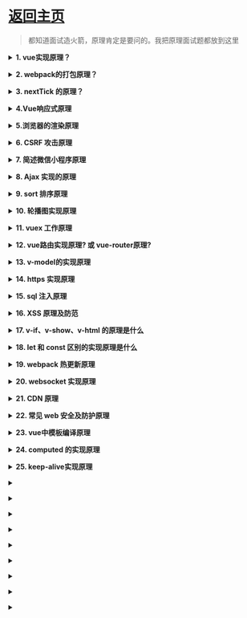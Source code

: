 # [返回主页](https://github.com/yisainan/web-interview/blob/master/README.md)

> 都知道面试造火箭，原理肯定是要问的。我把原理面试题都放到这里

<b><details><summary>1. vue实现原理？</summary></b>

参考答案：

* 解析模板成render函数，执行之后返回虚拟dom
* 渲染显示页面并且监听data属性变化，触发页面更新

</details>

<b><details><summary>2. webpack的打包原理？</summary></b>

参考答案：

1. 识别入口文件
2. 通过逐层识别模块依赖(Commonjs、amd或者es6的import，webpack都会对其进行分析，来获取代码的依赖)
3. webpack做的就是分析代码，转换代码，编译代码，输出代码
4. 最终形成打包后的代码


Loader工作原理:

loader是用来加载处理各种形式的资源的机制,本质上是一个函数, 接受文件作为参数,返回转化后的结构。

loader是运行在NodeJS中的。因为webpack不认识一些外来模块，所以要使用一些加载器，比如识别css/react/vue/png等。

loader虽然是扩展了 webpack ，但是它只专注于转化文件（transform）这一个领域，完成压缩，打包，语言翻译。

plugin工作原理：



</details>

<b><details><summary>3. nextTick 的原理？</summary></b>

参考答案：要把事件循环说出来

会判断promise是否存在，选择任务类型。如果promise存在，就使用微任务。不存在，使用宏任务

</details>

<b><details><summary>4.Vue响应式原理</summary></b>

参考答案：Vue2用的Object.defineProperty；Vue3用的Proxy

</details>

<b><details><summary>5.浏览器的渲染原理</summary></b>

参考答案：

   ```
    （1）首先解析收到的文档，根据文档定义构建一棵 DOM 树，DOM 树是由 DOM 元素及属性节点组成的。

    （2）然后对 CSS 进行解析，生成 CSSOM 规则树。

    （3）根据 DOM 树和 CSSOM 规则树构建渲染树。渲染树的节点被称为渲染对象，渲染对象是一个包含有颜色和大小等属性的矩形，渲染对象和 DOM 元素相对应，但这种对应关系不是一对一的，不可见的 DOM 元素不会被插入渲染树。还有一些 DOM 元素对应几个可见对象，它们一般是一些具有复杂结构的元素，无法用一个矩形来描述。

    （4）当渲染对象被创建并添加到树中，它们并没有位置和大小，所以当浏览器生成渲染树以后，就会根据渲染树来进行布局（也可以叫做回流）。这一阶段浏览器要做的事情是要弄清楚各个节点在页面中的确切位置和大小。通常这一行为也被称为“自动重排”。

    （5）布局阶段结束后是绘制阶段，遍历渲染树并调用渲染对象的 paint 方法将它们的内容显示在屏幕上，绘制使用 UI 基础组件。

     值得注意的是，这个过程是逐步完成的，为了更好的用户体验，渲染引擎将会尽可能早的将内容呈现到屏幕上，并不会等到所有的 html 都解析完成之后再去构建和布局 render 树。它是解析完一部分内容就显示一部分内容，同时，可能还在通过网络下载其余内容。
   ```

</details>

<b><details><summary>6. CSRF 攻击原理</summary></b>

参考答案：

```
1. 用户C打开浏览器，访问受信任网站A，输入用户名和密码请求登录网站A；

2.在用户信息通过验证后，网站A产生Cookie信息并返回给浏览器，此时用户登录网站A成功，可以正常发送请求到网站A；

3. 用户未退出网站A之前，在同一浏览器中，打开一个TAB页访问网站B；

4. 网站B接收到用户请求后，返回一些攻击性代码，并发出一个请求要求访问第三方站点A；

5. 浏览器在接收到这些攻击性代码后，根据网站B的请求，在用户不知情的情况下携带Cookie信息，向网站A发出请求。网站A并不知道该请求其实是由B发起的，所以会根据用户C的Cookie信息以C的权限处理该请求，导致来自网站B的恶意代码被执行。
```

</details>

<b><details><summary>7. 简述微信小程序原理</summary></b>

参考答案：

微信小程序采用JavaScript. WXML. WXSS三种技术进行开发，从技术讲和现有的前端开发差不多，但深入挖掘的话却又有所不同。

JavaScript：首先JavaScript的代码是运行在微信App中的，并不是运行在浏览器中，因此一些H5技术的应用，需要微信App提供对应的API支持，而这限制住了H5技术的应用，且其不能称为严格的H5，可以称其为伪H5，同理，微信提供的独有的某些API，H5也不支持或支持的不是特别好。

WXML：WXML微信自己基于XML语法开发的，因此开发时，只能使用微信提供的现有标签，HTML的标签是无法使用的。

WXSS：WXSS具有CSS的大部分特性，但并不是所有的都支持，而且支持哪些，不支持哪些并没有详细的文档。

微信的架构，是数据驱动的架构模式，它的UI和数据是分离的，所有的页面更新，都需要通过对数据的更改来实现。

小程序分为两个部分webview和appService。其中webview主要用来展现UI，appService有来处理业务逻辑. 数据及接口调用。它们在两个进程中运行，通过系统层JSBridge实现通信，实现UI的渲染. 事件的处理

</details>

<b><details><summary>8. Ajax 实现的原理</summary></b>

参考答案：浏览器提供的 XMLHttpRequest 对象

</details>

<b><details><summary>9. sort 排序原理</summary></b>

参考答案：冒泡排序法

</details>

<b><details><summary>10. 轮播图实现原理</summary></b>

参考答案：

</details>

<b><details><summary>11. vuex 工作原理</summary></b>

参考答案：vuex 中的 store 本质就是没有 template 的隐藏着的 vue 组件。

vuex的原理其实非常简单，它为什么能实现所有的组件共享同一份数据？
因为vuex生成了一个store实例，并且把这个实例挂在了所有的组件上，所有的组件引用的都是同一个store实例。

store实例上有数据，有方法，方法改变的都是store实例上的数据。由于其他组件引用的是同样的实例，所以一个组件改变了store上的数据， 导致另一个组件上的数据也会改变，就像是一个对象的引用。

</details>

<b><details><summary>12. vue路由实现原理? 或 vue-router原理?</summary></b>

参考答案：说简单点，vue-router的原理就是通过对URL地址变化的监听，继而对不同的组件进行渲染。
每当URL地址改变时，就对相应的组件进行渲染。原理是很简单，实现方式可能有点复杂，主要有hash模式和history模式。

</details>

<b><details><summary>13. v-model的实现原理</summary></b>

参考答案：

v-model用于表单数据的双向绑定，其实它就是一个语法糖，这个背后就做了两个操作：
v-bind绑定一个value属性；
v-on指令给当前元素绑定input事件。

</details>

<b><details><summary>14. https 实现原理</summary></b>

参考答案：

HTTPS 在通讯过程中的原理，总共分为 8 步
STEP 1: 客户端发起 HTTPS 请求
STEP 2: 服务端的配置
STEP 3: 传送证书
STEP 4: 客户端解析证书
STEP 5: 传送加密信息
STEP 6: 服务端解密信息
STEP 7: 传输加密后的信息
STEP 8: 客户端解密信息

</details>

<b><details><summary>15. sql 注入原理</summary></b>

参考答案：就是通过把 SQL 命令插入到 Web 表单递交或输入域名或页面请求的查询字符串，最终达到欺骗服务器执行恶意的 SQL 命令。

</details>

<b><details><summary>16. XSS 原理及防范</summary></b>

参考答案：Xss(cross-site scripting)攻击指的是攻击者往 Web 页面里插入恶意 html 标签或者 javascript 代码。比如：攻击者在论坛中放一个看似安全的链接，骗取用户点击后，窃取 cookie 中的用户私密信息；或者攻击者在论坛中加一个恶意表单，当用户提交表单的时候，却把信息传送到攻击者的服务器中，而不是用户原本以为的信任站点。

</details>

<b><details><summary>17. v-if、v-show、v-html 的原理是什么</summary></b>

参考答案：

</details>

<b><details><summary>18. let 和 const 区别的实现原理是什么</summary></b>

参考答案：

</details>

<b><details><summary>19. webpack 热更新原理</summary></b>

参考答案：

</details>

<b><details><summary>20. websocket 实现原理</summary></b>

参考答案：

</details>

<b><details><summary>21. CDN 原理</summary></b>

参考答案：

</details>

<b><details><summary>22. 常见 web 安全及防护原理</summary></b>

参考答案：

</details>

<b><details><summary>23. vue中模板编译原理</summary></b>

参考答案：简单说，Vue的编译过程就是将template转化为render函数的过程，render函数的作用是每次执行时，会根据最新状态生成新的vnode。

</details>

<b><details><summary>24. computed 的实现原理</summary></b>

参考答案：computed 本质是一个惰性求值的观察者computed watcher。其内部通过 this.dirty 属性标记计算属性是否需要重新求值。

当 computed 的依赖状态发生改变时,就会通知这个惰性的 watcher,computed watcher 通过 this.dep.subs.length 判断有没有订阅者,
有的话,会重新计算,然后对比新旧值,如果变化了,会重新渲染。 (Vue 想确保不仅仅是计算属性依赖的值发生变化，而是当计算属性最终计算的值发生变化时才会触发渲染 watcher 重新渲染，本质上是一种优化。)
没有的话,仅仅把 this.dirty = true (当计算属性依赖于其他数据时，属性并不会立即重新计算，只有之后其他地方需要读取属性的时候，它才会真正计算，即具备 lazy（懒计算）特性。)

作者：俊劫
链接：https://juejin.cn/post/6921911974611664903
来源：稀土掘金
著作权归作者所有。商业转载请联系作者获得授权，非商业转载请注明出处。

</details>

<b><details><summary>25. keep-alive实现原理</summary></b>

参考答案：keep-alive实例会缓存对应组件的VNode,如果命中缓存，直接从缓存对象返回对应VNode

keep-alive组件接受三个属性参数：include、exclude、max

include 指定需要缓存的组件name集合，参数格式支持String, RegExp, Array。当为字符串的时候，多个组件名称以逗号隔开。
exclude 指定不需要缓存的组件name集合，参数格式和include一样。
max 指定最多可缓存组件的数量,超过数量删除第一个。参数格式支持String、Number

</details>

<b><details><summary></summary></b>

参考答案：

</details>

<b><details><summary></summary></b>

参考答案：

</details>

<b><details><summary></summary></b>

参考答案：

</details>

<b><details><summary></summary></b>

参考答案：

</details>

<b><details><summary></summary></b>

参考答案：

</details>

<b><details><summary></summary></b>

参考答案：

</details>

<b><details><summary></summary></b>

参考答案：

</details>

<b><details><summary></summary></b>

参考答案：

</details>

<b><details><summary></summary></b>

参考答案：

</details>